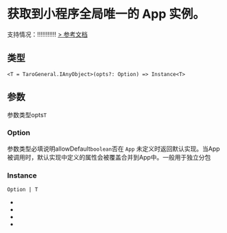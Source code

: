 # 获取到小程序全局唯一的 App 实例。
支持情况：!!!!!!!!!!!
[> 参考文档
](https://developers.weixin.qq.com/miniprogram/dev/reference/api/getApp.html)
## 类型[​](getApp.html#类型)
```tsx
<T = TaroGeneral.IAnyObject>(opts?: Option) => Instance<T>
```

## 参数[​](getApp.html#参数)
参数类型opts`T`
### Option[​](getApp.html#option)
参数类型必填说明allowDefault`boolean`否在 `App` 未定义时返回默认实现。当App被调用时，默认实现中定义的属性会被覆盖合并到App中。一般用于独立分包
### Instance[​](getApp.html#instance)
```tsx
Option | T
```

- 
- 

- 
-
